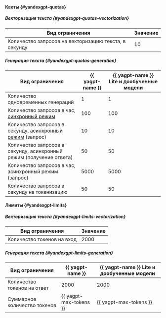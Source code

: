 #### Квоты {#yandexgpt-quotas}

##### Векторизация текста {#yandexgpt-quotas-vectorization}

Вид ограничения | Значение
----- | -----
Количество запросов на векторизацию текста, в секунду | 10

##### Генерация текста {#yandexgpt-quotas-generation}

Вид ограничения | {{ yagpt-name }} | {{ yagpt-name }} Lite и дообученные модели
----- | ----- | -----
Количество одновременных генераций | 1 | 1
Количество запросов в час, [синхронный режим](../yandexgpt/concepts/index.md#working-mode) | 100 | 100
Количество запросов в секунду, [асинхронный режим](../yandexgpt/concepts/index.md#working-mode) (запрос) | 10 | 10
Количество запросов в секунду, асинхронный режим (получение ответа) | 50 | 50
Количество запросов в час, асинхронный режим (запрос) | 5000 | 5000
Количество запросов в секунду на токенизацию | 50 | 50

#### Лимиты {#yandexgpt-limits}

##### Векторизация текста {#yandexgpt-limits-vectorization}

Вид ограничения | Значение
----- | -----
Количество токенов на вход | 2000

##### Генерация текста  {#yandexgpt-limits-generation}

Вид ограничения | {{ yagpt-name }} | {{ yagpt-name }} Lite и дообученные модели
----- | ----- | -----
Количество токенов на ответ | 2000 | 2000
Суммарное количество токенов | {{ yagpt-max-tokens }} | {{ yagpt-max-tokens }}
